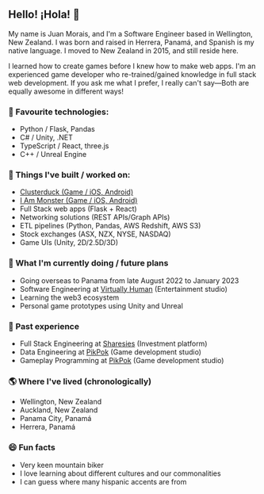 ## Hello! ¡Hola! 👋

My name is Juan Morais, and I'm a Software Engineer based in Wellington, New Zealand. I was born and raised in Herrera, Panamá, and Spanish is my native language. I moved to New Zealand in 2015, and still reside here.

I learned how to create games before I knew how to make web apps. I'm an experienced game developer who re-trained/gained knowledge in full stack web development. If you ask me what I prefer, I really can't say—Both are equally awesome in different ways!

### 🌱 Favourite technologies:

- Python / Flask, Pandas
- C# / Unity, .NET
- TypeScript / React, three.js
- C++ / Unreal Engine

### 🌳 Things I've built / worked on:

- [Clusterduck (Game / iOS, Android)](https://pikpok.com/games/clusterduck/)
- [I Am Monster (Game / iOS, Android)](https://pikpok.com/games/i-am-monster/)
- Full Stack web apps (Flask + React)
- Networking solutions (REST APIs/Graph APIs)
- ETL pipelines (Python, Pandas, AWS Redshift, AWS S3)
- Stock exchanges (ASX, NZX, NYSE, NASDAQ)
- Game UIs (Unity, 2D/2.5D/3D)

### 🦜 What I'm currently doing / future plans

- Going overseas to Panama from late August 2022 to January 2023
- Software Engineering at [Virtually Human](https://www.vhslab.com/) (Entertainment studio)
- Learning the web3 ecosystem
- Personal game prototypes using Unity and Unreal

### 🌿 Past experience

- Full Stack Engineering at [Sharesies](https://sharesies.com/) (Investment platform)
- Data Engineering at [PikPok](https://pikpok.com/) (Game development studio)
- Gameplay Programming at [PikPok](https://pikpok.com/) (Game development studio)

### 🌎 Where I've lived (chronologically)

- Wellington, New Zealand
- Auckland, New Zealand
- Panama City, Panamá
- Herrera, Panamá

### 😄 Fun facts

- Very keen mountain biker
- I love learning about different cultures and our commonalities
- I can guess where many hispanic accents are from
